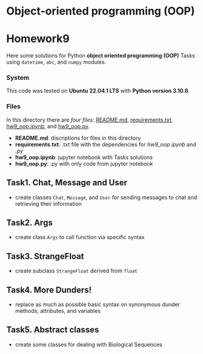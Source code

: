 # Object-oriented programming (OOP)

# Homework9

Here some solutions for Python **object oriented programming (OOP)** Tasks using `datetime`, `abc`, and `numpy` modules.

### System
This code was tested on **Ubuntu 22.04.1 LTS** with **Python version 3.10.6**.

### Files
In this directory there are *four files*: [README.md](./README.md), [requirements.txt](./requirements.txt), [hw9_oop.ipynb](./hw9_oop.ipynb), and [hw9_oop.py](./hw9_oop.py).

- **README.md**: discriptions for files in this directory
- **requirements.txt**: .txt file with the dependencies for *hw9_oop.ipynb* and *.py* 
- **hw9_oop.ipynb**: jupyter notebook with Tasks solutions
- **hw9_oop.py**: .py with only code from jupyter notebook

## Task1. Chat, Message and User

- create classes `Chat`, `Message`, and `User` for sending messages to chat and retrieving their information

## Task2. Args

- create class `Args` to call function via specific syntax

## Task3. StrangeFloat

- create subclass `StrangeFloat` derived from `float`

## Task4. More Dunders!

- replace as much as possible basic syntax on synonymous dunder methods, attributes, and variables

## Task5. Abstract classes

- create some classes for dealing with Biological Sequences